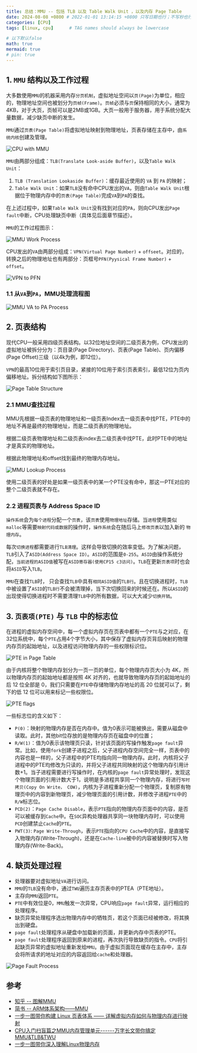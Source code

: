 ```yaml
---
title: 总结：MMU -- 包括 TLB 以及 Table Walk Unit ，以及内存 Page Table
date: 2024-08-08 +0800 # 2022-01-01 13:14:15 +0800 只写日期也行；不写秒也行；这样也行 2022-03-09T00:55:42+08:00
categories: [CPU]
tags: [linux, cpu]      # TAG names should always be lowercase

# 以下默认false
math: true
mermaid: true
# pin: true
---
```


## 1. `MMU` 结构以及工作过程 ##

大多数使用`MMU`的机器采用内存`分页机制`，虚拟地址空间以`页(Page)`为单位，相应的，物理地址空间也被划分为`页帧(Frame)`。`页帧`必须与`页`保持相同的大小，通常为4KB，对于大页，页帧可以是2MB或1GB。大页一般用于服务器，用于系统分配大量数据，减少缺页中断的发生。

`MMU`通过`页表(Page Table)`将虚拟地址映射到物理地址，页表存储在主存中，由`系统内核`创建及管理。

![CPU with MMU](/assets/images/cpu/mmu_20240808/cpu_with_mmu.webp)

`MMU`由两部分组成：`TLB(Translate Look-aside Buffer)`，以及`Table Walk Unit`：

1. `TLB (Translation Lookaside Buffer)`：缓存最近使用的 `VA` 到 `PA` 的映射；
2. `Table Walk Unit`：如果`TLB`没有命中CPU发出的`VA`，则由`Table Walk Unit`根据位于物理内存中的`页表(Page Table)`完成`VA`到`PA`的查找。

在上述过程中，如果`Table Walk Unit`没有找到对应的`PA`，则向CPU发出`Page fault`中断，CPU处理缺页中断（具体见后面章节描述）。

`MMU`的工作过程图示：

![MMU Work Process](/assets/images/cpu/mmu_20240808/workflow_of_mmu.webp)

CPU发出的`VA`由两部分组成：`VPN(Virtual Page Number)` + `offseet`。对应的，转换之后的物理地址也有两部分：页框号`PFN(Pyysical Frame Number)` + `offset`。

![VPN to PFN](/assets/images/cpu/mmu_20240808/vpn_to_pfn.webp)

### 1.1 从`VA`到`PA`，MMU处理流程图 ###

![MMU VA to PA Process](/assets/images/cpu/mmu_20240808/mmu_va_to_pa_procesure.png)

## 2. 页表结构 ##

现代CPU一般采用四级页表结构。以32位地址空间的二级页表为例，CPU发出的虚拟地址被拆分分为：页目录(Page Directory)、页表(Page Table)、页内偏移(Page Offset)三级（以4k为例，即12位）。

`VPN`的最高10位用于索引页目录，紧接的10位用于索引页表索引，最低12位为页内偏移地址。拆分结构如下图所示：

![Page Table Structure](/assets/images/cpu/mmu_20240808/页表目录索引_页表索引_地址偏移.webp)

### 2.1 MMU查找过程 ###

MMU先根据一级页表的物理地址和一级页表Index去一级页表中找PTE，PTE中的地址不再是最终的物理地址，而是二级页表的物理地址。

根据二级页表物理地址和二级页表index去二级页表中找PTE，此时PTE中的地址才是真实的物理地址。

根据此物理地址和offset找到最终的物理内存地址。

![MMU Lookup Process](/assets/images/cpu/mmu_20240808/MMU_LOOKUP_PAGE_TABLE.webp)

使用二级页表的好处是如果一级页表中的某一个PTE没有命中，那这一PTE对应的整个二级页表就不存在。

### 2.2 进程页表与 Address Space ID ###

`操作系统`会为`每个进程`分配一个`页表`，该`页表`使用`物理地址`存储。当`进程`使用类似`malloc`等需要`映射代码或数据`的操作时，`操作系统`会在随后马上`修改页表`以加入新的 `物理内存`。

每次`切换进程`都需要进行`TLB清理`。这样会导致切换的效率变低。为了解决问题，`TLB`引入了`ASID(Address Space ID)`。`ASID`的范围是`0-255`。`ASID`由操作系统分配，`当前进程的ASID值`被写在`ASID寄存器(使用CP15 c3访问)`。`TLB`在更新`页表项`时也会将`ASID`写入`TLB`。

`MMU`在查找`TLB`时， 只会查找`TLB`中具有`相同ASID值`的`TLB行`。且在切换进程时，`TLB`中被设置了`ASID`的`TLB行`不会被清理掉，当下次切换回来的时候还在。所以`ASID`的出现使得切换进程时不需要清理`TLB`中的所有数据，可以大大减少`切换开销`。

## 3. `页表项(PTE)` 与 `TLB` 中的标志位 ##

在进程的虚拟内存空间中，每一个虚拟内存页在页表中都有一个`PTE`与之对应，在32位系统中，每个`PTE`占用4个字节大小，其中保存了虚拟内存页背后映射的物理内存页的起始地址，以及进程访问物理内存的一些权限标识位。

![PTE in Page Table](/assets/images/cpu/mmu_20240808/pte_table.png)

由于内核将整个物理内存划分为一页一页的单位，每个物理内存页大小为 4K，所以物理内存页的起始地址都是按照 4K 对齐的，也就导致物理内存页的起始地址的后 12 位全部是 0，我们只需要在`PTE`中存储物理内存地址的高 20 位就可以了，剩下的低 12 位可以用来标记一些权限位。

![PTE flags](/assets/images/cpu/mmu_20240808/pte_flags.png)

一些标志位的含义如下：

- `P(0)`：映射的物理内存是否在内存中。值为0表示可能被换出，需要从磁盘中读取。此时，其他bit位存放的是物理内存页在磁盘中的位置；
- `R/W(1)`：值为0表示该物理页只读，针对该页面的写操作触发`page fault`异常。比如，使用`fork`创建子进程之后，父子进程内存空间完全一样，页表中的内容也是一样的，父子进程中的PTE均指向同一物理内存。此时，内核将父子进程中的PTE均修改为只读的，并将父子进程共同映射的这个物理内存引用计数+1。当子进程需要进行写操作时，在内核的`page fault`异常处理时，发现这个物理页面的引用计数大于1，说明是多进程共享同一个物理内存，将进行`写时拷贝(Copy On Write， COW)`，内核为子进程重新分配一个物理页，复制原有物理页中的内容到新物理页，减少物理页面的引用计数，并修改子进程`PTE`中的`R/W`标志位。
- `PCD(2)`：`Page Cache Disable`，表示`PTE`指向的物理内存页面中的内容，是否可以被缓存到`Cache`中。在`SOC`异构处理器共享同一块物理内存时，可以使用`PCD`创建禁止`Cache`的`PTE`。
- `PWT(3)`: `Page Write-Through`，表示`PTE`指向的`CPU Cache`中的内容，是直接写入物理内存(Write-Through)，还是在`Cache-line`被中的内容被替换时写入物理内存(Write-Back)。

## 4. 缺页处理过程 ##

- 处理器要对虚拟地址`VA`进行访问。
- `MMU`的`TLB`没有命中，通过`TWU`遍历主存页表中的PTEA（PTE地址）。
- 主存向`MMU`返回`PTE`。
- `PTE`中有效位是0，`MMU`触发一次异常，CPU响应`page fault`异常，运行相应的处理程序。
- 缺页异常处理程序选出物理内存中的牺牲页，若这个页面已经被修改，将其换出到硬盘。
- `page fault`处理程序从硬盘中加载新的页面，并更新内存中页表的PTE。
- `page fault`处理程序返回到原来的进程，再次执行导致缺页的指令。`CPU`将引起缺页异常的虚拟地址重新发给`MMU`。由于虚拟页面现在缓存在主存中，主存会将所请求的地址对应的内容返回给`cache`和处理器。

![Page Fault Process](/assets/images/cpu/mmu_20240808/page_fault.png)

## 参考 ##

- [知乎 -- 图解MMU](https://zhuanlan.zhihu.com/p/487386274)
- [简书 -- ARM体系架构——MMU](https://www.jianshu.com/p/ef1e93e9d65b)
- [一步一图带你构建 Linux 页表体系 —— 详解虚拟内存如何与物理内存进行映射](https://www.cnblogs.com/binlovetech/p/17571929.html)
- [CPU入门扫盲篇之MMU内存管理单元------万字长文带你搞定MMU&TLB&TWU](https://blog.csdn.net/weixin_65286359/article/details/135577694)
- [一步一图带你深入理解Linux物理内存](https://mp.weixin.qq.com/s?__biz=Mzg2MzU3Mjc3Ng==&mid=2247486879&idx=1&sn=0bcc59a306d59e5199a11d1ca5313743&chksm=ce77cbd8f90042ce06f5086b1c976d1d2daa57bc5b768bac15f10ee3dc85874bbeddcd649d88&scene=178&cur_album_id=2559805446807928833#rd)
